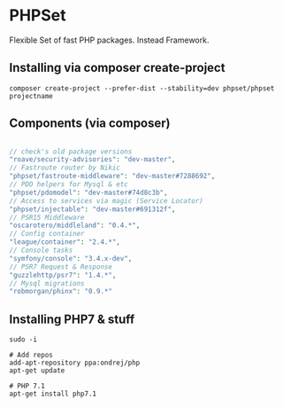 # PHPSet
Flexible Set of fast PHP packages. Instead Framework.

## Installing via composer create-project
```schell
composer create-project --prefer-dist --stability=dev phpset/phpset projectname
```
## Components (via composer)
```php

// check's old package versions
"roave/security-advisories": "dev-master",
// Fastroute router by Nikic
"phpset/fastroute-middleware": "dev-master#7288692",
// PDO helpers for Mysql & etc
"phpset/pdomodel": "dev-master#74d8c3b",
// Access to services via magic (Service Locator)
"phpset/injectable": "dev-master#691312f",
// PSR15 Middleware
"oscarotero/middleland": "0.4.*",
// Config container
"league/container": "2.4.*",
// Console tasks
"symfony/console": "3.4.x-dev",
// PSR7 Request & Response
"guzzlehttp/psr7": "1.4.*",
// Mysql migrations
"robmorgan/phinx": "0.9.*"
```

## Installing PHP7 & stuff
```shell
sudo -i

# Add repos
add-apt-repository ppa:ondrej/php
apt-get update

# PHP 7.1
apt-get install php7.1
```
